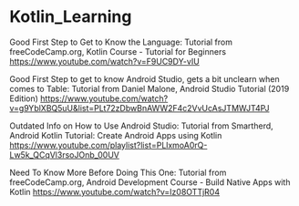 # Kotlin_Learning

Good First Step to Get to Know the Language:
Tutorial from freeCodeCamp.org, Kotlin Course - Tutorial for Beginners
https://www.youtube.com/watch?v=F9UC9DY-vIU

Good First Step to get to know Android Studio, gets a bit unclearn when comes to Table: 
Tutorial from  Daniel Malone, Android Studio Tutorial (2019 Edition)
https://www.youtube.com/watch?v=g9YblXBQ5uU&list=PLt72zDbwBnAWW2F4c2VvUcAsJTMWJT4PJ
 
Outdated Info on How to Use Android Studio: 
Tutorial from Smartherd, Android Kotlin Tutorial: Create Android Apps using Kotlin
https://www.youtube.com/playlist?list=PLlxmoA0rQ-Lw5k_QCqVl3rsoJOnb_00UV

Need To Know More Before Doing This One:
Tutorial from freeCodeCamp.org, Android Development Course - Build Native Apps with Kotlin 
https://www.youtube.com/watch?v=Iz08OTTjR04
